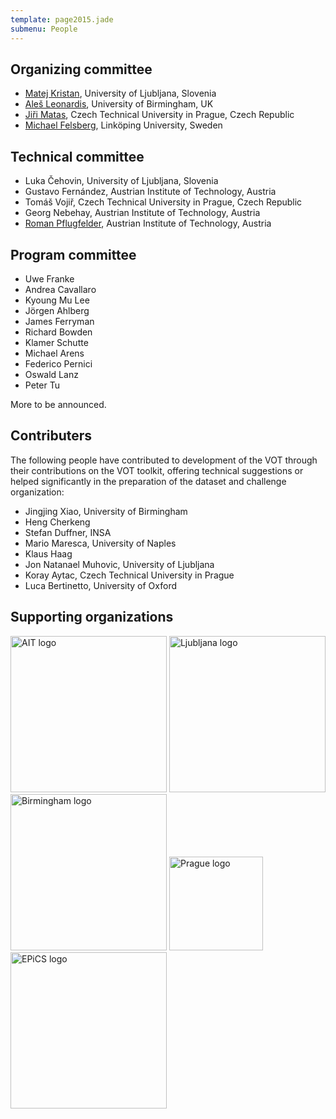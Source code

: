 ```yaml
---
template: page2015.jade
submenu: People
---
```


## Organizing committee

-   [Matej Kristan](http://www.vicos.si/People/Matejk), University of
    Ljubljana, Slovenia
-   [Ale&#353; Leonardis](http://www.vicos.si/People/Ales_Leonardis),
    University of Birmingham, UK
-   [Ji&#345;i Matas](http://cmp.felk.cvut.cz/~matas/), Czech Technical
    University in Prague, Czech Republic
-   [Michael Felsberg](http://users.isy.liu.se/cvl/mfe/), Link&ouml;ping 
    University, Sweden

## Technical committee

-   Luka &#268;ehovin, University of Ljubljana, Slovenia
-   Gustavo Fern&#225;ndez, Austrian Institute of Technology, Austria
-   Tom&#225;&#353; Voji&#345;, Czech Technical University in Prague, Czech Republic
-   Georg Nebehay, Austrian Institute of Technology, Austria
-   [Roman Pflugfelder](https://www.linkedin.com/in/romanpflugfelder),
    Austrian Institute of Technology, Austria

## Program committee

-  Uwe Franke
-  Andrea Cavallaro
-  Kyoung Mu Lee
-  J&ouml;rgen Ahlberg
-  James Ferryman
-  Richard Bowden
-  Klamer Schutte
-  Michael Arens
-  Federico Pernici
-  Oswald Lanz
-  Peter Tu

More to be announced.

## Contributers

The following people have contributed to development of the VOT through their 
contributions on the VOT toolkit, offering technical suggestions or helped 
significantly in the preparation of the dataset and challenge organization:

-   Jingjing Xiao, University of Birmingham
-   Heng Cherkeng
-   Stefan Duffner, INSA
-   Mario Maresca, University of Naples
-   Klaus Haag
-   Jon Natanael Muhovic, University of Ljubljana
-   Koray Aytac, Czech Technical University in Prague
-   Luca Bertinetto, University of Oxford


## Supporting organizations

<a href="http://www.ait.ac.at/?L=1"><img src="/vot2014/img/logo_ait.jpg" alt="AIT logo" width="250px"></a>
<a href="http://www.fri.uni-lj.si/en"><img src="/vot2014/img/logo_ljubljana.png" alt="Ljubljana logo" width="250px"></a>
<a href="http://www.birmingham.ac.uk"><img src="/vot2014/img/logo_birmingham.gif" alt="Birmingham logo" width="250px"></a>
<a href="http://intranet.cvut.cz/en"><img src="/vot2014/img/logo_cvut.jpg" alt="Prague logo" width="150px"></a>
<a href="http://www.epics-project.eu/"><img src="/vot2014/img/logo_epics.gif" alt="EPiCS logo" width="250px"></a>

